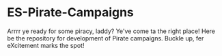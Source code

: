 # ES-Pirate-Campaigns
Arrrr ye ready for some piracy, laddy? Ye've come ta the right place! Here be the repository for development of Pirate campaigns. Buckle up, fer eXcitement marks the spot!

